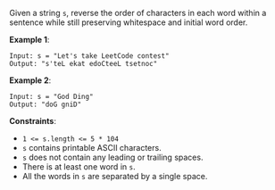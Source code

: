 Given a string `s`, reverse the order of characters in each word within a sentence while still preserving whitespace and initial word order.

**Example 1**:

```
Input: s = "Let's take LeetCode contest"
Output: "s'teL ekat edoCteeL tsetnoc"
```

**Example 2**:

```
Input: s = "God Ding"
Output: "doG gniD"
```

**Constraints**:

* `1 <= s.length <= 5 * 104`
* `s` contains printable ASCII characters.
* `s` does not contain any leading or trailing spaces.
* There is at least one word in `s`.
* All the words in `s` are separated by a single space.
